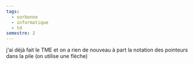 ```yaml
---
tags:
  - sorbonne
  - informatique
  - td
semestre: 2
---
```

j'ai déjà fait le TME et on a rien de nouveau à part la notation des pointeurs dans la pile (on utilise une flèche)